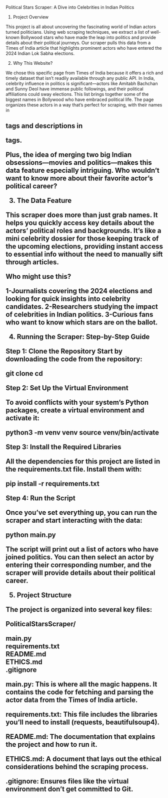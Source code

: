 Political Stars Scraper: A Dive into Celebrities in Indian Politics

1. Project Overview

This project is all about uncovering the fascinating world of Indian actors turned politicians. Using web scraping techniques, we extract a list of well-known Bollywood stars who have made the leap into politics and provide details about their political journeys. Our scraper pulls this data from a Times of India article that highlights prominent actors who have entered the 2024 Indian Lok Sabha elections.

2. Why This Website?

We chose this specific page from Times of India because it offers a rich and timely dataset that isn’t readily available through any public API. In India, celebrity influence in politics is significant—actors like Amitabh Bachchan and Sunny Deol have immense public followings, and their political affiliations could sway elections. This list brings together some of the biggest names in Bollywood who have embraced political life. The page organizes these actors in a way that’s perfect for scraping, with their names in <h2> tags and descriptions in <p> tags.

Plus, the idea of merging two big Indian obsessions—movies and politics—makes this data feature especially intriguing. Who wouldn’t want to know more about their favorite actor’s political career?

3. The Data Feature

This scraper does more than just grab names. It helps you quickly access key details about the actors’ political roles and backgrounds. It’s like a mini celebrity dossier for those keeping track of the upcoming elections, providing instant access to essential info without the need to manually sift through articles.

Who might use this?

1-Journalists covering the 2024 elections and looking for quick insights into celebrity candidates.
2-Researchers studying the impact of celebrities in Indian politics.
3-Curious fans who want to know which stars are on the ballot.

4. Running the Scraper: Step-by-Step Guide

Step 1: Clone the Repository
Start by downloading the code from the repository:

git clone <repository-url>
cd <repository-directory>

Step 2: Set Up the Virtual Environment

To avoid conflicts with your system’s Python packages, create a virtual environment and activate it:

python3 -m venv venv
source venv/bin/activate  

Step 3: Install the Required Libraries

All the dependencies for this project are listed in the requirements.txt file. Install them with:

pip install -r requirements.txt

Step 4: Run the Script

Once you’ve set everything up, you can run the scraper and start interacting with the data:

python main.py

The script will print out a list of actors who have joined politics. You can then select an actor by entering their corresponding number, and the scraper will provide details about their political career.

5. Project Structure

The project is organized into several key files:


PoliticalStarsScraper/

  main.py               
  requirements.txt       
  README.md              
  ETHICS.md              
  .gitignore             

main.py: This is where all the magic happens. It contains the code for fetching and parsing the actor data from the Times of India article.

requirements.txt: This file includes the libraries you’ll need to install (requests, beautifulsoup4).

README.md: The documentation that explains the project and how to run it.

ETHICS.md: A document that lays out the ethical considerations behind the scraping process.

.gitignore: Ensures files like the virtual environment don’t get committed to Git.